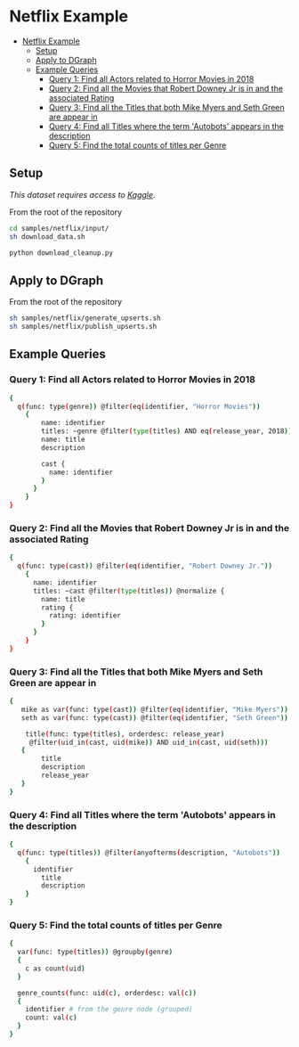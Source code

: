 # Netflix Example

- [Netflix Example](#netflix-example)
  - [Setup](#setup)
  - [Apply to DGraph](#apply-to-dgraph)
  - [Example Queries](#example-queries)
    - [Query 1: Find all Actors related to Horror Movies in 2018](#query-1-find-all-actors-related-to-horror-movies-in-2018)
    - [Query 2: Find all the Movies that Robert Downey Jr is in and the associated Rating](#query-2-find-all-the-movies-that-robert-downey-jr-is-in-and-the-associated-rating)
    - [Query 3: Find all the Titles that both Mike Myers and Seth Green are appear in](#query-3-find-all-the-titles-that-both-mike-myers-and-seth-green-are-appear-in)
    - [Query 4: Find all Titles where the term 'Autobots' appears in the description](#query-4-find-all-titles-where-the-term-autobots-appears-in-the-description)
    - [Query 5: Find the total counts of titles per Genre](#query-5-find-the-total-counts-of-titles-per-genre)


## Setup

*This dataset requires access to [Kaggle](https://www.kaggle.com/docs/api)*.

From the root of the repository

```sh
cd samples/netflix/input/
sh download_data.sh

python download_cleanup.py
```

## Apply to DGraph

From the root of the repository

```sh
sh samples/netflix/generate_upserts.sh
sh samples/netflix/publish_upserts.sh
```

## Example Queries

### Query 1: Find all Actors related to Horror Movies in 2018

```sh
{
  q(func: type(genre)) @filter(eq(identifier, "Horror Movies"))
    {
  		name: identifier
  		titles: ~genre @filter(type(titles) AND eq(release_year, 2018)) {
        name: title
        description

        cast {
          name: identifier
        }
      }
	}
}
```

### Query 2: Find all the Movies that Robert Downey Jr is in and the associated Rating

```sh
{
  q(func: type(cast)) @filter(eq(identifier, "Robert Downey Jr."))
    {
      name: identifier
      titles: ~cast @filter(type(titles)) @normalize {
        name: title
        rating {
          rating: identifier
        }
      }
	}
}
```

### Query 3: Find all the Titles that both Mike Myers and Seth Green are appear in

```sh
{
   mike as var(func: type(cast)) @filter(eq(identifier, "Mike Myers")) { uid }
   seth as var(func: type(cast)) @filter(eq(identifier, "Seth Green")) { uid }

	title(func: type(titles), orderdesc: release_year)
     @filter(uid_in(cast, uid(mike)) AND uid_in(cast, uid(seth)))
   {
        title
        description
        release_year
   }
}
```

### Query 4: Find all Titles where the term 'Autobots' appears in the description

```sh
{
  q(func: type(titles)) @filter(anyofterms(description, "Autobots"))
	{
      identifier
    	title
    	description
    }
}
```

### Query 5: Find the total counts of titles per Genre

```sh
{
  var(func: type(titles)) @groupby(genre)
  {
  	c as count(uid)
  }

  genre_counts(func: uid(c), orderdesc: val(c))
  {
    identifier # from the genre node (grouped)
    count: val(c)
  }
}
```